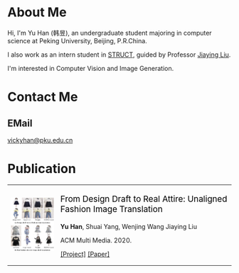 # About Me

Hi, I'm Yu Han (韩昱), an undergraduate student majoring in computer science at Peking University, Beijing, P.R.China. 

I also work as an intern student in [STRUCT], guided by Professor [Jiaying Liu]. 

I'm interested in Computer Vision and Image Generation.

[STRUCT]:http://39.96.165.147/struct.html
[Jiaying Liu]:http://39.96.165.147/people/liujiaying.html

# Contact Me

## EMail
vickyhan@pku.edu.cn

# Publication

<table>
<tr>
<td style="width: 20%">
  <div class="project-logo">
  <img src="images/Design_teaser.png" style="width: 100%">
  </div>
  </td>
  <td style="width: 70%;">
  <div class="" >
  <p style="font-size: 14pt; color: black">
   From Design Draft to Real Attire: Unaligned Fashion Image Translation
   </p>
   <p>
   <strong>Yu Han</strong>, Shuai Yang, Wenjing Wang Jiaying Liu
   </p>
   <p>
   ACM Multi Media. 2020.
   </p>
   <p>
   <a href="https://victoriahy.github.io/MM2020/">[Project]</a>
   <a href="https://arxiv.org/abs/2008.01023">[Paper]</a>
   </p>
   </div>
   </td>
   </tr>
 </table>
